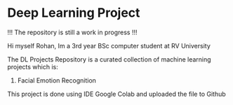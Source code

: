 # Deep Learning Project

!!! The repository is still a work in progress !!!

Hi myself Rohan, Im a 3rd year BSc computer student at RV University

The DL Projects Repository is a curated collection of machine learning projects which is:
1. Facial Emotion Recognition

This project is done using IDE Google Colab and uploaded the file to Github
